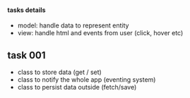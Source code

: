 #### tasks details

- model: handle data to represent entity
- view: handle html and events from user (click, hover etc)

## task 001

- class to store data (get / set)
- class to notify the whole app (eventing system)
- class to persist data outside (fetch/save)
